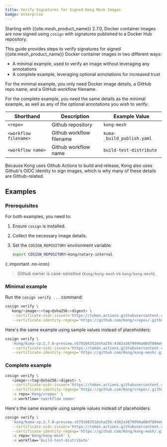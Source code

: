 ```yaml
---
title: Verify Signatures for Signed Kong Mesh Images
badge: enterprise
---
```


Starting with {{site.mesh_product_name}} 2.7.0, Docker container images are now signed using `cosign` with signatures published to a Docker Hub repository.

This guide provides steps to verify signatures for signed {{site.mesh_product_name}} Docker container images in two different ways:
* A minimal example, used to verify an image without leveraging any annotations
* A complete example, leveraging optional annotations for increased trust

For the minimal example, you only need Docker image details, a GitHub repo name, and a GitHub workflow filename.

For the complete example, you need the same details as the minimal example, as well as any of the optional annotations you wish to verify:

| Shorthand | Description | Example Value |
|---|---|---|
| `<repo>` | Github repository | `kong-mesh` |
| `<workflow filename>` | Github workflow filename | `kuma-_build_publish.yaml` |
| `<workflow name>` | Github workflow name | `build-test-distribute` |

Because Kong uses Github Actions to build and release, Kong also uses Github's OIDC identity to sign images, which is why many of these details are Github-related.

## Examples
### Prerequisites
For both examples, you need to:

1. Ensure `cosign` is installed.

2. Collect the necessary image details.

3. Set the `COSIGN_REPOSITORY` environment variable:

   ```sh
   export COSIGN_REPOSITORY=kong/notary-internal
   ```

{:.important .no-icon}
> Github owner is case-sensitive (`Kong/kong-mesh` vs `kong/kong-mesh`).
### Minimal example

Run the `cosign verify ...` command:

```sh
cosign verify \
   kong/<image>:<tag>@sha256:<digest> \
   --certificate-oidc-issuer='https://token.actions.githubusercontent.com' \
   --certificate-identity-regexp='https://github.com/Kong/<repo>/.github/workflows/<workflow filename>'
```

Here's the same example using sample values instead of placeholders:
```sh
cosign verify \
   'kong/kuma-cp:2.7.0-preview.v579166351@sha256:4382a3879994a08df804e0007431907d014f9d4899efb4fb5cedf292f14e6a4a' \
   --certificate-oidc-issuer='https://token.actions.githubusercontent.com' \
   --certificate-identity-regexp='https://github.com/Kong/kong-mesh/.github/workflows/kuma-_build_publish.yaml'
```

### Complete example

```sh
cosign verify \
   <image>:<tag>@sha256:<digest> \
   --certificate-oidc-issuer='https://token.actions.githubusercontent.com' \
   --certificate-identity-regexp='https://github.com/Kong/<repo>/.github/workflows/<workflow filename>' \
   -a repo='Kong/<repo>' \
   -a workflow='<workflow name>'
```

Here's the same example using sample values instead of placeholders:
```sh
cosign verify \
   'kong/kuma-cp:2.7.0-preview.v579166351@sha256:4382a3879994a08df804e0007431907d014f9d4899efb4fb5cedf292f14e6a4a' \
   --certificate-oidc-issuer='https://token.actions.githubusercontent.com' \
   --certificate-identity-regexp='https://github.com/Kong/kong-mesh/.github/workflows/kuma-_build_publish.yaml' \
   -a repo='Kong/kong-mesh' \
   -a workflow='build-test-distribute'
```